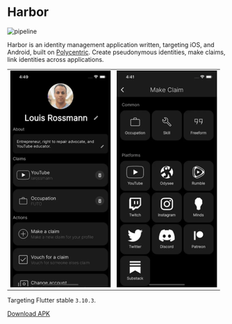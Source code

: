 # Harbor

![pipeline](https://gitlab.futo.org/polycentric/harbor/badges/main/pipeline.svg)

Harbor is an identity management application written, targeting iOS, and Android, built on [Polycentric](https://gitlab.futo.org/polycentric/polycentric). Create pseudonymous identities, make claims, link identities across applications.


<table border="0">
 <tr>
    <td><b><img src="readmefiles/screenshot1.webp" height="500" /></b></td>
    <td><b><img src="readmefiles/screenshot2.webp" height="500" /></b></td>
 </tr>
</table>

Targeting Flutter stable `3.10.3`.

[Download APK](https://gitlab.futo.org/polycentric/harbor/-/jobs/artifacts/main/browse?job=build)
